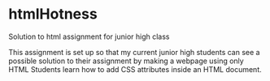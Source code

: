 # htmlHotness
Solution to html assignment for junior high class

This assignment is set up so that my current junior high students can see a possible solution to their assignment by making a webpage using only HTML
Students learn how to add CSS attributes inside an HTML document.
